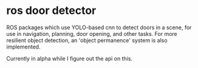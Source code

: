 # ros door detector
ROS packages which use YOLO-based cnn to detect doors in a scene, for use in
navigation, planning, door opening, and other tasks. For more resilient
object detection, an 'object permanence' system is also implemented.

Currently in alpha while I figure out the api on this.
